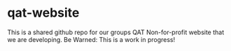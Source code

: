 # qat-website
This is a shared github repo for our groups QAT Non-for-profit website that we are developing.
Be Warned: This is a work in progress!
